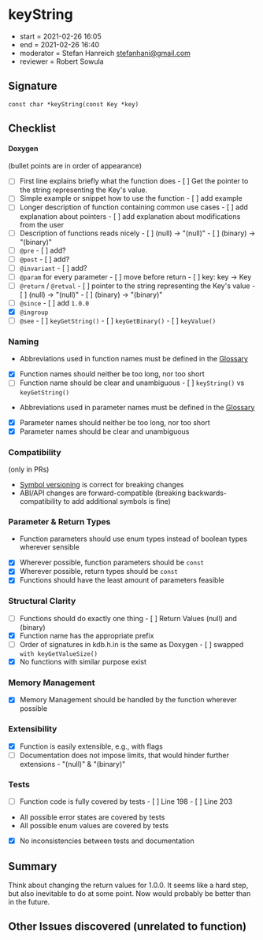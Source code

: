 # keyString

- start = 2021-02-26 16:05
- end = 2021-02-26 16:40
- moderator = Stefan Hanreich <stefanhani@gmail.com>
- reviewer = Robert Sowula

## Signature

`const char *keyString(const Key *key)`

## Checklist

#### Doxygen

(bullet points are in order of appearance)

- [ ] First line explains briefly what the function does
      - [ ] Get the pointer to the string representing the Key's value.
- [ ] Simple example or snippet how to use the function
      - [ ] add example
- [ ] Longer description of function containing common use cases
      - [ ] add explanation about pointers
      - [ ] add explanation about modifications from the user
- [ ] Description of functions reads nicely
      - [ ] (null) -> "(null)"
      - [ ] (binary) -> "(binary)"
- [ ] `@pre`
      - [ ] add?
- [ ] `@post`
      - [ ] add?
- [ ] `@invariant`
      - [ ] add?
- [ ] `@param` for every parameter
      - [ ] move before return
      - [ ] key: key -> Key
- [ ] `@return` / `@retval`
      - [ ] pointer to the string representing the Key's value
      - [ ] (null) -> "(null)"
      - [ ] (binary) -> "(binary)"
- [ ] `@since`
      - [ ] add `1.0.0`
- [x] `@ingroup`
- [ ] `@see`
      - [ ] `keyGetString()`
      - [ ] `keyGetBinary()`
      - [ ] `keyValue()`

### Naming

- Abbreviations used in function names must be defined in the
      [Glossary](/doc/help/elektra-glossary.md)
- [x] Function names should neither be too long, nor too short
- [ ] Function name should be clear and unambiguous
      - [ ] `keyString()` vs `keyGetString()`
- Abbreviations used in parameter names must be defined in the
      [Glossary](/doc/help/elektra-glossary.md)
- [x] Parameter names should neither be too long, nor too short
- [x] Parameter names should be clear and unambiguous

### Compatibility

(only in PRs)

- [Symbol versioning](/doc/dev/symbol-versioning.md)
      is correct for breaking changes
- ABI/API changes are forward-compatible (breaking backwards-compatibility
      to add additional symbols is fine)

### Parameter & Return Types

- Function parameters should use enum types instead of boolean types
      wherever sensible
- [x] Wherever possible, function parameters should be `const`
- [x] Wherever possible, return types should be `const`
- [x] Functions should have the least amount of parameters feasible

### Structural Clarity

- [ ] Functions should do exactly one thing
      - [ ] Return Values (null) and (binary)
- [x] Function name has the appropriate prefix
- [ ] Order of signatures in kdb.h.in is the same as Doxygen
      - [ ] swapped `with keyGetValueSize()`
- [x] No functions with similar purpose exist

### Memory Management

- [x] Memory Management should be handled by the function wherever possible

### Extensibility

- [x] Function is easily extensible, e.g., with flags
- [ ] Documentation does not impose limits, that would hinder further extensions
      - "(null)" & "(binary)"

### Tests

- [ ] Function code is fully covered by tests
      - [ ] Line 198
      - [ ] Line 203
- All possible error states are covered by tests
- All possible enum values are covered by tests
- [x] No inconsistencies between tests and documentation

## Summary
Think about changing the return values for 1.0.0. It seems like a hard step,
but also inevitable to do at some point. Now would probably be better than in
the future.

## Other Issues discovered (unrelated to function)
